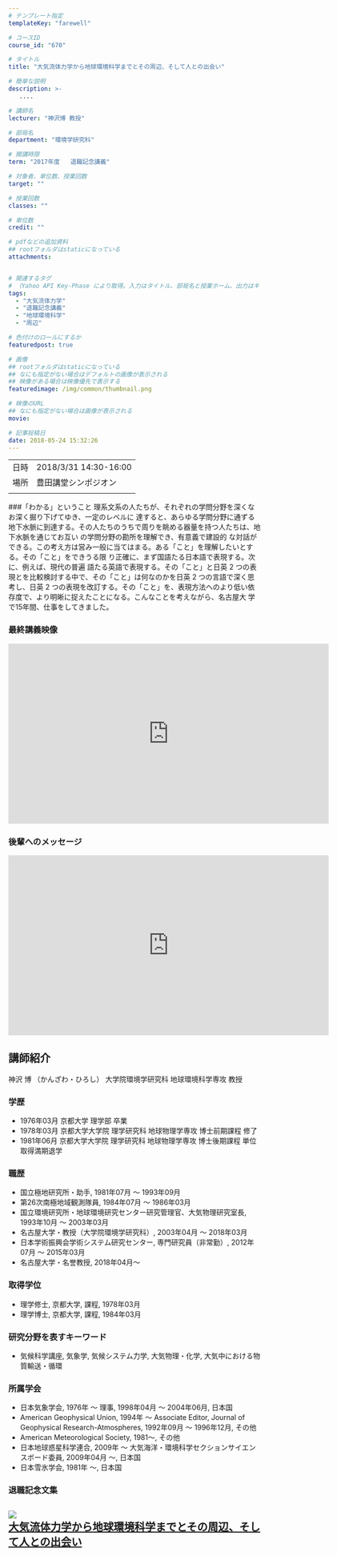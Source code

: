 ```yaml
---
# テンプレート指定
templateKey: "farewell"

# コースID
course_id: "670"

# タイトル
title: "大気流体力学から地球環境科学までとその周辺、そして人との出会い"

# 簡単な説明
description: >-
   ....

# 講師名
lecturer: "神沢博 教授"

# 部局名
department: "環境学研究科"

# 開講時限
term: "2017年度	退職記念講義"

# 対象者、単位数、授業回数
target: ""

# 授業回数
classes: ""

# 単位数
credit: ""

# pdfなどの追加資料
## rootフォルダはstaticになっている
attachments:


# 関連するタグ
# （Yahoo API Key-Phase により取得。入力はタイトル、部局名と授業ホーム、出力はキーフレーズ（tags））
tags:
  - "大気流体力学"
  - "退職記念講義"
  - "地球環境科学"
  - "周辺"

# 色付けのロールにするか
featuredpost: true

# 画像
## rootフォルダはstaticになっている
## なにも指定がない場合はデフォルトの画像が表示される
## 映像がある場合は映像優先で表示する
featuredimage: /img/common/thumbnail.png

# 映像のURL
## なにも指定がない場合は画像が表示される
movie: 

# 記事投稿日
date: 2018-05-24 15:32:26
---
```


|   |   |
|---|---|
| 日時 | 2018/3/31  14:30-16:00 |
| 場所 | 豊田講堂シンポジオン |
|   |   |


###「わかる」ということ 理系文系の人たちが、それぞれの学問分野を深くなお深く掘り下げてゆき、一定のレベルに 達すると、あらゆる学問分野に通ずる地下水脈に到達する。その人たちのうちで周りを眺める器量を持つ人たちは、地下水脈を通じてお互い の学問分野の勘所を理解でき、有意義で建設的 な対話ができる。この考え方は営み一般に当てはまる。ある「こと」を理解したいとする。その「こと」をできうる限 り正確に、まず国語たる日本語で表現する。次に、例えば、現代の普遍 語たる英語で表現する。その「こと」と日英 2 つの表現とを比較検討する中で、その「こと」は何なのかを日英 2 つの言語で深く思考し、日英 2 つの表現を改訂する。その「こと」を、表現方法へのより低い依存度で、より明晰に捉えたことになる。こんなことを考えながら、名古屋大 学で15年間、仕事をしてきました。

### 最終講義映像

<iframe src="https://nuvideo.media.nagoya-u.ac.jp/embed/638129de5f22c43e175d81e3d81f647650a05819" width="640" height="360" frameborder="0" allowfullscreen></iframe>

### 後輩へのメッセージ

<iframe src="https://nuvideo.media.nagoya-u.ac.jp/embed/4aefe227abaa009ddcafd884bdce1b4d3c6af41f" width="640" height="360" frameborder="0" allowfullscreen></iframe>


## 講師紹介
神沢 博 （かんざわ・ひろし） 大学院環境学研究科 地球環境科学専攻 教授

### 学歴
* 1976年03月 京都大学 理学部 卒業
* 1978年03月 京都大学大学院 理学研究科 地球物理学専攻 博士前期課程 修了
* 1981年06月 京都大学大学院 理学研究科 地球物理学専攻 博士後期課程 単位取得満期退学

### 職歴
* 国立極地研究所・助手, 1981年07月 ～ 1993年09月
* 第26次南極地域観測隊員, 1984年07月 ～ 1986年03月
* 国立環境研究所・地球環境研究センター研究管理官、大気物理研究室長, 1993年10月 ～ 2003年03月
* 名古屋大学・教授（大学院環境学研究科）, 2003年04月 ～  2018年03月
* 日本学術振興会学術システム研究センター, 専門研究員（非常勤）, 2012年07月 ～ 2015年03月
* 名古屋大学・名誉教授, 2018年04月～

### 取得学位
* 理学修士, 京都大学, 課程, 1978年03月
* 理学博士, 京都大学, 課程, 1984年03月

### 研究分野を表すキーワード
* 気候科学講座, 気象学, 気候システム力学, 大気物理・化学, 大気中における物質輸送・循環

### 所属学会
* 日本気象学会, 1976年 〜 理事, 1998年04月 ～ 2004年06月, 日本国
* American Geophysical Union, 1994年 〜  Associate Editor, Journal of Geophysical Research-Atmospheres, 1992年09月 ～ 1996年12月, その他
* American Meteorological Society, 1981〜, その他
* 日本地球惑星科学連合, 2009年 〜 大気海洋・環境科学セクションサイエンスボード委員, 2009年04月 ～, 日本国
* 日本雪氷学会, 1981年 〜, 日本国


### 退職記念文集

<a href="http://ocw.nagoya-u.jp/files/670/65200.pdf" target="blank">![](https://ocw.nagoya-u.jp/files/670/4.jpg) </br> [大気流体力学から地球環境科学までとその周辺、そして人との出会い](https://ocw.nagoya-u.jp/files/670/65200.pdf) </a>
-----